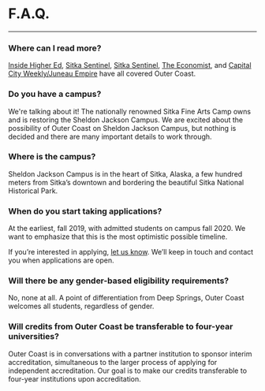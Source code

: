 # F.A.Q.

***

### Where can I read more?

[Inside Higher Ed](https://www.insidehighered.com/news/2015/12/11/outer-coast-college-seeks-replicate-deep-springs-success), [Sitka Sentinel](http://sitkasentinel.com/7/2012-05-10-22-08-10/local-news/9434-group-targets-sj-campus-for-new-college), [Sitka Sentinel](https://www.adn.com/education/article/lawmaker-plans-new-unusual-private-college-sitka/2015/12/18/), [The Economist](https://www.economist.com/christmas-specials/2017/12/19/an-alternative-college-education), and       [Capital City Weekly/Juneau Empire](http://juneauempire.com/capitalcityweekly/ccw-features/2018-04-11/rethinking-college-experience-sitka) have all covered Outer Coast.

### Do you have a campus?

We're talking about it! The nationally renowned Sitka Fine Arts Camp owns and is restoring the Sheldon Jackson Campus. We are excited about the possibility of Outer Coast on Sheldon Jackson Campus, but nothing is decided and there are many important details to work through.

### Where is the campus?

Sheldon Jackson Campus is in the heart of Sitka, Alaska, a few hundred meters from Sitka’s downtown and bordering the beautiful Sitka National Historical Park.

### When do you start taking applications?

At the earliest, fall 2019, with admitted students on campus fall 2020. We want to emphasize that this is the most optimistic possible timeline.

If you’re interested in applying, <a href="{{ site.root }}/contact.html" class="blue-grey-text body-link">let us know</a>. We’ll keep in touch and contact you when applications are open.

### Will there be any gender-based eligibility requirements?

No, none at all. A point of differentiation from Deep Springs, Outer Coast welcomes all students, regardless of gender.

### Will credits from Outer Coast be transferable to four-year universities?

Outer Coast is in conversations with a partner institution to sponsor interim accreditation, simultaneous to the larger process of applying for independent accreditation. Our goal is to make our credits transferable to four-year institutions upon accreditation.
